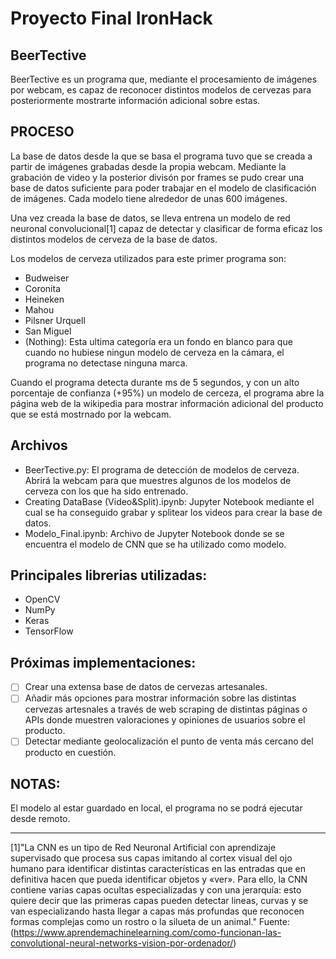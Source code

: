 # Proyecto Final IronHack 
## BeerTective

BeerTective es un programa que, mediante el procesamiento de imágenes por webcam, es capaz de reconocer distintos modelos de cervezas para posteriormente mostrarte información adicional sobre estas. 

## PROCESO
La base de datos desde la que se basa el programa tuvo que se creada a partir de imágenes grabadas desde la propia webcam.
Mediante la grabación de video y la posterior divisón por frames se pudo crear una base de datos suficiente para poder trabajar en el modelo de clasificación de imágenes. Cada modelo tiene alrededor de unas 600 imágenes.

Una vez creada la base de datos, se lleva entrena un modelo de red neuronal convolucional[1] capaz de detectar y clasificar de forma eficaz los distintos modelos de cerveza de la base de datos.

Los modelos de cerveza utilizados para este primer programa son:
- Budweiser
- Coronita
- Heineken
- Mahou
- Pilsner Urquell
- San Miguel
- (Nothing): Esta ultima categoría era un fondo en blanco para que cuando no hubiese ningun modelo de cerveza en la cámara, el programa no detectase ninguna marca.

Cuando el programa detecta durante ms de 5 segundos, y con un alto porcentaje de confianza (+95%) un modelo de cerceza, el programa abre la página web de la wikipedia para mostrar información adicional del producto que se está mostrnado por la webcam.

## Archivos

- BeerTective.py: El programa de detección de modelos de cerveza. Abrirá la webcam para que muestres algunos de los modelos de cerveza con los que ha sido entrenado.
- Creating DataBase (Video&Split).ipynb: Jupyter Notebook mediante el cual se ha conseguido grabar y splitear los videos para crear la base de datos.
- Modelo_Final.ipynb: Archivo de Jupyter Notebook donde se se encuentra el modelo de CNN que se ha utilizado como modelo.

## Principales librerias utilizadas:

- OpenCV
- NumPy
- Keras
- TensorFlow


## Próximas implementaciones:

- [ ] Crear una extensa base de datos de cervezas artesanales.
- [ ] Añadir más opciones para mostrar información sobre las distintas cervezas artesnales a través de web scraping de distintas páginas o APIs donde muestren valoraciones y opiniones de usuarios sobre el producto.
- [ ] Detectar mediante geolocalización el punto de venta más cercano del producto en cuestión.

## NOTAS:

El modelo al estar guardado en local, el programa no se podrá ejecutar desde remoto.

---------------------------------------------------------


[1]"La CNN es un tipo de Red Neuronal Artificial con aprendizaje supervisado que procesa sus capas imitando al cortex visual del ojo humano para identificar distintas características en las entradas que en definitiva hacen que pueda identificar objetos y «ver». Para ello, la CNN contiene varias capas ocultas especializadas y con una jerarquía: esto quiere decir que las primeras capas pueden detectar lineas, curvas y se van especializando hasta llegar a capas más profundas que reconocen formas complejas como un rostro o la silueta de un animal." Fuente: (https://www.aprendemachinelearning.com/como-funcionan-las-convolutional-neural-networks-vision-por-ordenador/)
